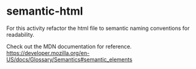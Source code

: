 # semantic-html
 
For this activity refactor the html file to semantic naming conventions for readability.

Check out the MDN documentation for reference.
https://developer.mozilla.org/en-US/docs/Glossary/Semantics#semantic_elements
